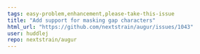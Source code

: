 ```yaml
---
tags: easy-problem,enhancement,please-take-this-issue
title: "Add support for masking gap characters"
html_url: "https://github.com/nextstrain/augur/issues/1043"
user: huddlej
repo: nextstrain/augur
---
```



